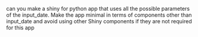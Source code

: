 can you make a shiny for python app that uses all the possible parameters of the input_date.
Make the app minimal in terms of components other than input_date and avoid using other Shiny components if they are not required for this app
